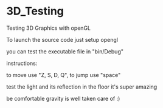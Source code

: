 # 3D_Testing
Testing 3D Graphics with openGL

To launch the source code just setup opengl

you can test the executable file in "bin/Debug"

instructions:

to move use "Z, S, D, Q", to jump use "space"

test the light and its reflection in the floor it's super amazing

be comfortable gravity is well taken care of :)
